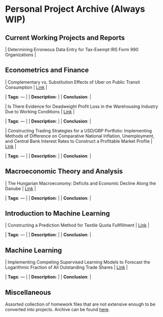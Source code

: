 # Personal Project Archive (Always WIP)

## Current Working Projects and Reports

| Determining Erroneous Data Entry for Tax-Exempt IRS Form 990 Organizations |

## Econometrics and Finance

| Complementary vs. Substitution Effects of Uber on Public Transit Consumption | [Link]() | 

| **Tags**: — |
| **Description**: |
| **Conclusion**: |

| Is There Evidence for Deadweight Profit Loss in the Warehousing Industry Due to Working Conditions | [Link]() |

| **Tags**: — |
| **Description**: |
| **Conclusion**: |

| Constructing Trading Strategies for a USD/GBP Portfolio: Implementing Methods of Difference on Comparative National Inflation, Unemployment, and Central Bank Interest Rates to Construct a Profitable Market Profile | [Link]() |

| **Tags**: — |
| **Description**: |
| **Conclusion**: |

## Macroeconomic Theory and Analysis

| The Hungarian Macroeconomy: Deficits and Economic Decline Along the Danube | [Link]() |

| **Tags**: — |
| **Description**: |
| **Conclusion**: |

## Introduction to Machine Learning

| Constructing a Prediction Method for Textile Quota Fullfillment  | [Link]() |

| **Tags**: — |
| **Description**: |
| **Conclusion**: |
## Machine Learning

| Implementing Competing Supervised Learning Models to Forecast the Logarithmic Fraction of All Outstanding Trade Shares | [Link]() |

| **Tags**: — |
| **Description**: |
| **Conclusion**: |

## Miscellaneous

Assorted collection of homework files that are not extensive enough to be converted into projects. Archive can be found [here](https://tanner-woods.github.io/Personal_Projects/Miscellaneous/Miscellaneous_Home).
